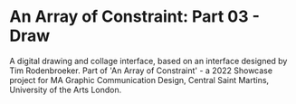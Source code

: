 # An Array of Constraint: Part 03 - Draw
A digital drawing and collage interface, based on an interface designed by Tim Rodenbroeker. Part of 'An Array of Constraint' - a 2022 Showcase project for MA Graphic Communication Design, Central Saint Martins, University of the Arts London.
